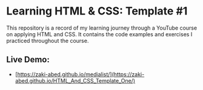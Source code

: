 # Learning HTML & CSS: Template #1

This repository is a record of my learning journey through a YouTube course on applying HTML and CSS. It contains the code examples and exercises I practiced throughout the course.

## Live Demo:
- [https://zaki-abed.github.io/medialist/](https://zaki-abed.github.io/HTML_And_CSS_Template_One/)

